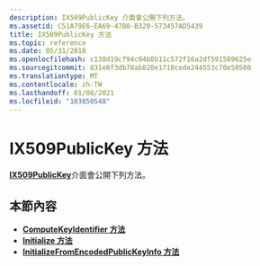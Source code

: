 ```yaml
---
description: IX509PublicKey 介面會公開下列方法。
ms.assetid: C51A79E6-EA69-47B0-B320-573457AD5439
title: IX509PublicKey 方法
ms.topic: reference
ms.date: 05/31/2018
ms.openlocfilehash: c138d19cf94c04b8b11c572f16a2df591589625e
ms.sourcegitcommit: 831e8f3db78ab820e1710cede244553c70e50500
ms.translationtype: MT
ms.contentlocale: zh-TW
ms.lasthandoff: 01/08/2021
ms.locfileid: "103850548"
---
```

# <a name="ix509publickey-methods"></a>IX509PublicKey 方法

[**IX509PublicKey**](/windows/desktop/api/CertEnroll/nn-certenroll-ix509publickey)介面會公開下列方法。

## <a name="in-this-section"></a>本節內容

-   [**ComputeKeyIdentifier 方法**](/windows/desktop/api/CertEnroll/nf-certenroll-ix509publickey-computekeyidentifier)
-   [**Initialize 方法**](/windows/desktop/api/CertEnroll/nf-certenroll-ix509publickey-initialize)
-   [**InitializeFromEncodedPublicKeyInfo 方法**](/windows/desktop/api/CertEnroll/nf-certenroll-ix509publickey-initializefromencodedpublickeyinfo)

 

 



